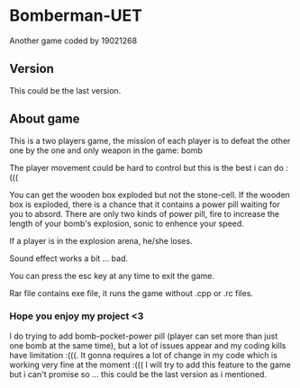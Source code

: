 # Bomberman-UET
Another game coded by 19021268

## Version
This could be the last version.

## About game
This is a two players game, the mission of each player is to defeat the other one by the one and only weapon in the game: bomb

The player movement could be hard to control but this is the best i can do :(((

You can get the wooden box exploded but not the stone-cell.
If the wooden box is exploded, there is a chance that it contains a power pill waiting for you to absord.
There are only two kinds of power pill, fire to increase the length of your bomb's explosion, sonic to enhence your speed.

If a player is in the explosion arena, he/she loses.

Sound effect works a bit ... bad.

You can press the esc key at any time to exit the game.

Rar file contains exe file, it runs the game without .cpp or .rc files.

### Hope you enjoy my project <3
I do trying to add bomb-pocket-power pill (player can set more than just one bomb at the same time), but a lot of issues appear and my coding kills have limitation :(((.
It gonna requires a lot of change in my code which is working very fine at the moment :(((
I will try to add this feature to the game but i can't promise so ... this could be the last version as i mentioned.
